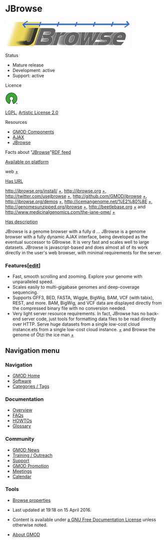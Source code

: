 



<span id="top"></span>




# <span dir="auto">JBrowse</span>










<a href="File:JBrowseLogo.png" class="image"><img
src="https://raw.githubusercontent.com/GMOD/gmod.github.io/main/mediawiki/images/thumb/a/ac/JBrowseLogo.png/400px-JBrowseLogo.png"
srcset="https://raw.githubusercontent.com/GMOD/gmod.github.io/main/mediawiki/images/thumb/a/ac/JBrowseLogo.png/600px-JBrowseLogo.png 1.5x, https://raw.githubusercontent.com/GMOD/gmod.github.io/main/mediawiki/images/a/ac/JBrowseLogo.png 2x"
width="400" height="88" alt="JBrowse logo" /></a>



Status



- Mature release
- Development: active
- Support: active



Licence


<a href="http://opensource.org/" rel="nofollow"><img
src="https://raw.githubusercontent.com/GMOD/gmod.github.io/main/mediawiki/images/thumb/6/66/Osi_symbol.png/40px-Osi_symbol.png"
srcset="https://raw.githubusercontent.com/GMOD/gmod.github.io/main/mediawiki/images/thumb/6/66/Osi_symbol.png/60px-Osi_symbol.png 1.5x, https://raw.githubusercontent.com/GMOD/gmod.github.io/main/mediawiki/images/thumb/6/66/Osi_symbol.png/80px-Osi_symbol.png 2x"
width="40" height="39" alt="} is open source" /></a>



<a href="http://opensource.org/licenses/LGPL-3.0" class="external text"
rel="nofollow">LGPL</a>,
<a href="http://opensource.org/licenses/Artistic-2.0"
class="external text" rel="nofollow">Artistic License 2.0</a>



Resources




- [GMOD Components](Category%3AGMOD_Components "Category%3AGMOD Components")
- [AJAX](Category%3AAJAX "Category%3AAJAX")
- [JBrowse](Category%3AJBrowse "Category%3AJBrowse")



<span class="smwfactboxhead">Facts about
"<span class="swmfactboxheadbrowse">[JBrowse](Special%3ABrowse/JBrowse "Special%3ABrowse/JBrowse")</span>"</span><span class="smwrdflink"><span class="rdflink">[RDF
feed](http://gmod.org/wiki/Special:ExportRDF/JBrowse "Special:ExportRDF/JBrowse")</span></span>

[Available on platform](Property%3AAvailable_on_platform "Property:Available on platform")



web
<span class="smwsearch">[+](Special%3ASearchByProperty/Available-20on-20platform/web "Special%3ASearchByProperty/Available-20on-20platform/web")</span>

[Has URL](Property%3AHas_URL "Property:Has URL")

<a href="http://jbrowse.org/install/" class="external free"
rel="nofollow">http://jbrowse.org/install/</a>
<span class="smwsearch">[+](Special%3ASearchByProperty/Has-20URL/http%3A-2F-2Fjbrowse.org-2Finstall-2F "Special%3ASearchByProperty/Has-20URL/http%3A-2F-2Fjbrowse.org-2Finstall-2F")</span>,
<a href="http://jbrowse.org" class="external free"
rel="nofollow">http://jbrowse.org</a>
<span class="smwsearch">[+](Special%3ASearchByProperty/Has-20URL/http%3A-2F-2Fjbrowse.org "Special%3ASearchByProperty/Has-20URL/http%3A-2F-2Fjbrowse.org")</span>,
<a href="http://twitter.com/usejbrowse" class="external free"
rel="nofollow">http://twitter.com/usejbrowse</a>
<span class="smwsearch">[+](Special%3ASearchByProperty/Has-20URL/http%3A-2F-2Ftwitter.com-2Fusejbrowse "Special%3ASearchByProperty/Has-20URL/http%3A-2F-2Ftwitter.com-2Fusejbrowse")</span>,
<a href="http://github.com/GMOD/jbrowse" class="external free"
rel="nofollow">http://github.com/GMOD/jbrowse</a>
<span class="smwsearch">[+](Special%3ASearchByProperty/Has-20URL/http%3A-2F-2Fgithub.com-2FGMOD-2Fjbrowse "Special%3ASearchByProperty/Has-20URL/http%3A-2F-2Fgithub.com-2FGMOD-2Fjbrowse")</span>,
<a href="http://jbrowse.org/demos" class="external free"
rel="nofollow">http://jbrowse.org/demos</a>
<span class="smwsearch">[+](Special%3ASearchByProperty/Has-20URL/http%3A-2F-2Fjbrowse.org-2Fdemos "Special%3ASearchByProperty/Has-20URL/http%3A-2F-2Fjbrowse.org-2Fdemos")</span>,
<a href="http://icemangenome.net/%E2%80%8E" class="external free"
rel="nofollow">http://icemangenome.net/%E2%80%8E</a>
<span class="smwsearch">[+](Special%3ASearchByProperty/Has-20URL/http%3A-2F-2Ficemangenome.net-2F-25E2-2580-258E "Special%3ASearchByProperty/Has-20URL/http%3A-2F-2Ficemangenome.net-2F-25E2-2580-258E")</span>,
<a href="http://genomesunzipped.org/jbrowse" class="external free"
rel="nofollow">http://genomesunzipped.org/jbrowse</a>
<span class="smwsearch">[+](Special%3ASearchByProperty/Has-20URL/http%3A-2F-2Fgenomesunzipped.org-2Fjbrowse "Special%3ASearchByProperty/Has-20URL/http%3A-2F-2Fgenomesunzipped.org-2Fjbrowse")</span>,
<a href="http://beetlebase.org" class="external free"
rel="nofollow">http://beetlebase.org</a>
<span class="smwsearch">[+](Special%3ASearchByProperty/Has-20URL/http%3A-2F-2Fbeetlebase.org "Special%3ASearchByProperty/Has-20URL/http%3A-2F-2Fbeetlebase.org")</span>
and <a href="http://www.medicinalgenomics.com/the-jane-ome/"
class="external free"
rel="nofollow">http://www.medicinalgenomics.com/the-jane-ome/</a>
<span class="smwsearch">[+](Special%3ASearchByProperty/Has-20URL/http%3A-2F-2Fwww.medicinalgenomics.com-2Fthe-2Djane-2Dome-2F "Special%3ASearchByProperty/Has-20URL/http%3A-2F-2Fwww.medicinalgenomics.com-2Fthe-2Djane-2Dome-2F")</span>

[Has description](Property%3AHas_description "Property:Has description")

JBrowse is a genome browser with a fully d<span class="smw-highlighter"
data-type="2" state="persistent"
data-title="Information"><span class="smwtext"> …
</span><span class="smwttcontent">JBrowse is a genome browser with a
fully dynamic AJAX interface, being developed as the eventual successor
to GBrowse. It is very fast and scales well to large datasets. JBrowse
is javascript-based and does almost all of its work directly in the
user's web browser, with minimal requirements for the server.
</span></span>

### <span id="Features" class="mw-headline">Features</span><span class="mw-editsection"><span class="mw-editsection-bracket">\[</span>[edit](http://gmod.org/mediawiki/index.php?title=JBrowse&action=edit&section=1 "Edit section: Features")<span class="mw-editsection-bracket">\]</span></span>

- Fast, smooth scrolling and zooming. Explore your genome with
  unparalleled speed.
- Scales easily to multi-gigabase genomes and deep-coverage sequencing.
- Supports GFF3, BED, FASTA, Wiggle, BigWig, BAM, VCF (with tabix),
  REST, and more. BAM, BigWig, and VCF data are displayed directly from
  the compressed binary file with no conversion needed.
- Very light server resource requirements. In fact, JBrowse has no
  back-end server code, just tools for formatting data files to be read
  directly over HTTP. Serve huge datasets from a single low-cost cloud
  instance.ets from a single low-cost cloud instance.
  <span class="smwsearch"><a
  href="http://gmod.org/mediawiki/index.php?title=Special%3ASearchByProperty&amp;x=Has-20description%2FJBrowse-20is-20a-20genome-20browser-20with-20a-20fully-20dynamic-20AJAX-20interface%2C-20being-20developed-20as-20the-20eventual-20successor-20to-20GBrowse.-20It-20is-20very-20fast-20and-20scales-20well-20to-20large-20datasets.-20JBrowse-20is-20javascript-2Dbased-20and-20does-20almost-20all-20of-20its-20work-20directly-20in-20the-20user%27s-20web-20browser%2C-20with-20minimal-20requirements-20for-20the-20server.-0A-0A%3D%3D%3DFeatures%3D%3D%3D-0A-0A%2AFast%2C-20smooth-20scrolling-20and-20zooming.-20Explore-20your-20genome-20with-20unparalleled-20speed.-0A%2AScales-20easily-20to-20multi-2Dgigabase-20genomes-20and-20deep-2Dcoverage-20sequencing.-0A%2ASupports-20GFF3%2C-20BED%2C-20FASTA%2C-20Wiggle%2C-20BigWig%2C-20BAM%2C-20VCF-20%28with-20tabix%29%2C-20REST%2C-20and-20more.-20-20BAM%2C-20BigWig%2C-20and-20VCF-20data-20are-20displayed-20directly-20from-20the-20compressed-20binary-20file-20with-20no-20conversion-20needed.-0A%2AVery-20light-20server-20resource-20requirements.-20In-20fact%2C-20JBrowse-20has-20no-20back-2Dend-20server-20code%2C-20just-20tools-20for-20formatting-20data-20files-20to-20be-20read-20directly-20over-20HTTP.-20Serve-20huge-20datasets-20from-20a-20single-20low-2Dcost-20cloud-20instance."
  class="external text" rel="nofollow">+</a></span> and Browse the
  genome of Ötzi the ice man
  <span class="smwsearch">[+](Special%3ASearchByProperty/Has-20description/Browse-20the-20genome-20of-20%C3%96tzi-20the-20ice-20man "Special%3ASearchByProperty/Has-20description/Browse-20the-20genome-20of-20Ötzi-20the-20ice-20man")</span>




## Navigation menu






### 



<a href="Main_Page"
style="background-image: url(../images/GMOD-cogs.png);"
title="Visit the main page"></a>


### Navigation



- <span id="n-GMOD-Home">[GMOD Home](Main_Page)</span>
- <span id="n-Software">[Software](GMOD_Components)</span>
- <span id="n-Categories-.2F-Tags">[Categories /
  Tags](Categories)</span>




### Documentation



- <span id="n-Overview">[Overview](Overview)</span>
- <span id="n-FAQs">[FAQs](Category%3AFAQ)</span>
- <span id="n-HOWTOs">[HOWTOs](Category%3AHOWTO)</span>
- <span id="n-Glossary">[Glossary](Glossary)</span>




### Community



- <span id="n-GMOD-News">[GMOD News](GMOD_News)</span>
- <span id="n-Training-.2F-Outreach">[Training /
  Outreach](Training_and_Outreach)</span>
- <span id="n-Support">[Support](Support)</span>
- <span id="n-GMOD-Promotion">[GMOD Promotion](GMOD_Promotion)</span>
- <span id="n-Meetings">[Meetings](Meetings)</span>
- <span id="n-Calendar">[Calendar](Calendar)</span>




### Tools

- <span id="t-smwbrowselink"><a href="Special%3ABrowse/JBrowse" rel="smw-browse">Browse properties</a></span>



- <span id="footer-info-lastmod">Last updated at 19:18 on 15 April
  2016.</span>
<!-- - <span id="footer-info-viewcount">734,503 page views.</span> -->
- <span id="footer-info-copyright">Content is available under
  <a href="http://www.gnu.org/licenses/fdl-1.3.html" class="external"
  rel="nofollow">a GNU Free Documentation License</a> unless otherwise
  noted.</span>

<!-- -->

- <span id="footer-places-about">[About
  GMOD](GMOD%3AAbout "GMOD%3AAbout")</span>

<!-- -->




